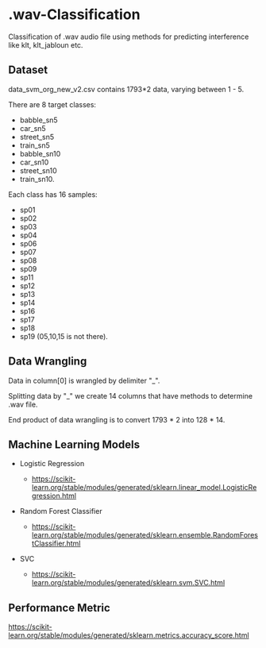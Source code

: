 # .wav-Classification
Classification of .wav audio file using methods for predicting interference like klt, klt_jabloun etc.

## Dataset ##
data_svm_org_new_v2.csv contains 1793*2 data, varying between 1 - 5.

There are 8 target classes:
* babble_sn5
* car_sn5
* street_sn5
* train_sn5
* babble_sn10
* car_sn10
* street_sn10 
* train_sn10.

Each class has 16 samples: 
* sp01
* sp02
* sp03
* sp04
* sp06
* sp07
* sp08
* sp09
* sp11
* sp12
* sp13
* sp14
* sp16
* sp17
* sp18
* sp19 
(05,10,15 is not there).


## Data Wrangling ##

Data in column[0] is wrangled by delimiter "_".

Splitting data by "_" we create 14 columns that have methods to determine .wav file.

End product of data wrangling is to convert 1793 * 2 into 128 * 14.

## Machine Learning Models ##
* Logistic Regression
  * <https://scikit-learn.org/stable/modules/generated/sklearn.linear_model.LogisticRegression.html>

* Random Forest Classifier
  * <https://scikit-learn.org/stable/modules/generated/sklearn.ensemble.RandomForestClassifier.html>
 
* SVC
  * <https://scikit-learn.org/stable/modules/generated/sklearn.svm.SVC.html>

## Performance Metric ##
<https://scikit-learn.org/stable/modules/generated/sklearn.metrics.accuracy_score.html>
